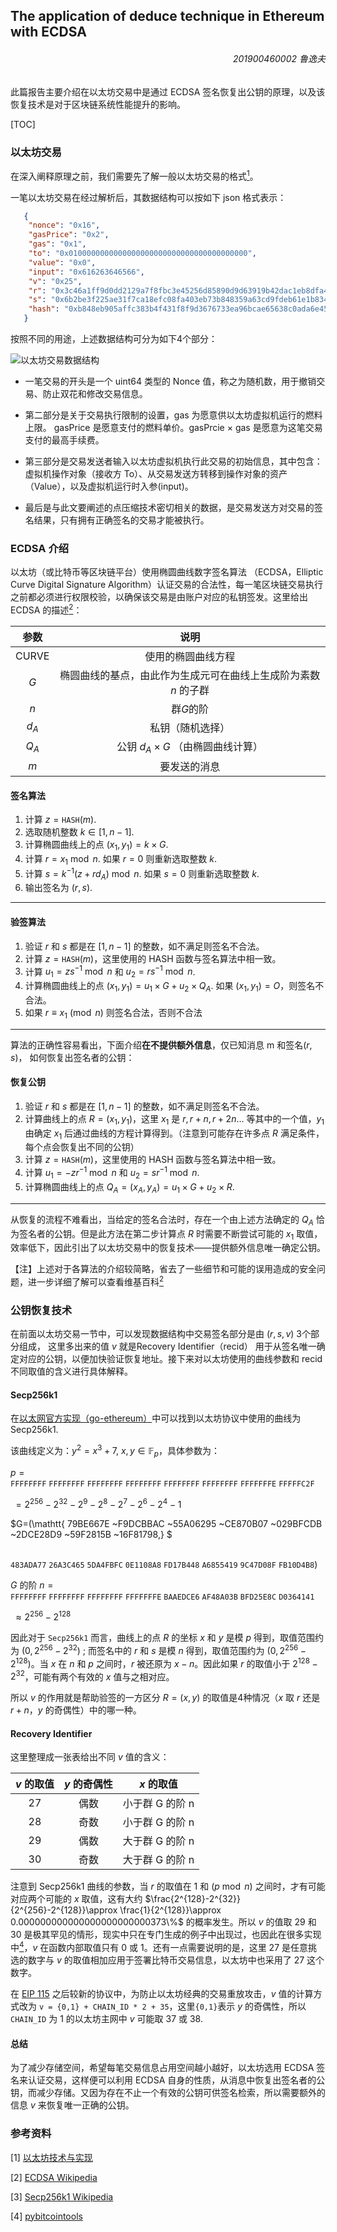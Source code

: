## The application of deduce technique in Ethereum with ECDSA

<h6 align="right">201900460002 鲁逸夫</h6>

此篇报告主要介绍在以太坊交易中是通过 ECDSA 签名恢复出公钥的原理，以及该恢复技术是对于区块链系统性能提升的影响。

[TOC]

### 以太坊交易

在深入阐释原理之前，我们需要先了解一般以太坊交易的格式[<sup>1</sup>](#refer-anchor-1)。

一笔以太坊交易在经过解析后，其数据结构可以按如下 json 格式表示：

```json
   {
   	"nonce": "0x16",
   	"gasPrice": "0x2",
   	"gas": "0x1",
   	"to": "0x0100000000000000000000000000000000000000",
   	"value": "0x0",
   	"input": "0x616263646566",
   	"v": "0x25",
   	"r": "0x3c46a1ff9d0dd2129a7f8fbc3e45256d85890d9d63919b42dac1eb8dfa443a32",
   	"s": "0x6b2be3f225ae31f7ca18efc08fa403eb73b848359a63cd9fdeb61e1b83407690",
   	"hash": "0xb848eb905affc383b4f431f8f9d3676733ea96bcae65638c0ada6e45038fb3a6"
   }
```

按照不同的用途，上述数据结构可分为如下4个部分：

![以太坊交易数据结构](https://img.learnblockchain.cn/2019/04/24_transaction-struct.png!de)

- 一笔交易的开头是一个 uint64 类型的 Nonce 值，称之为随机数，用于撤销交易、防止双花和修改交易信息。

- 第二部分是关于交易执行限制的设置，gas 为愿意供以太坊虚拟机运行的燃料上限。 gasPrice 是愿意支付的燃料单价。gasPrcie $\times$ gas 是愿意为这笔交易支付的最高手续费。

- 第三部分是交易发送者输入以太坊虚拟机执行此交易的初始信息，其中包含：虚拟机操作对象（接收方 To）、从交易发送方转移到操作对象的资产（Value），以及虚拟机运行时入参(input)。
- 最后是与此文要阐述的点压缩技术密切相关的数据，是交易发送方对交易的签名结果，只有拥有正确签名的交易才能被执行。



### ECDSA 介绍

以太坊（或比特币等区块链平台）使用椭圆曲线数字签名算法 （ECDSA，Elliptic Curve Digital Signature Algorithm）认证交易的合法性，每一笔区块链交易执行之前都必须进行权限校验，以确保该交易是由账户对应的私钥签发。这里给出 ECDSA 的描述[<sup>2</sup>](#refer-anchor-2)：

| 参数  |                             说明                             |
| :---: | :----------------------------------------------------------: |
| CURVE |                      使用的椭圆曲线方程                      |
|  $G$  | 椭圆曲线的基点，由此作为生成元可在曲线上生成阶为素数 $n$ 的子群 |
|  $n$  |                          群*G*的阶                           |
| $d_A$ |                       私钥（随机选择）                       |
| $Q_A$ |           公钥 $d_{A}\times G$ （由椭圆曲线计算）            |
|  $m$  |                         要发送的消息                         |

#### 签名算法

1. 计算 $z=\texttt{HASH}(m)$. 
2. 选取随机整数 $k \in [1,n-1]$.
3. 计算椭圆曲线上的点 $(x_1,y_1)=k\times G$.
4. 计算 $r=x_1 \bmod n$. 如果 $r=0$ 则重新选取整数 $k$.
5. 计算 $s=k^{-1}(z+rd_A)\bmod n$. 如果 $s=0$ 则重新选取整数 $k$.
6. 输出签名为 $(r,s)$.

---

#### 验签算法

1. 验证 $r$ 和 $s$ 都是在 $[1,n-1]$ 的整数，如不满足则签名不合法。
2. 计算 $z=\texttt{HASH}(m)$，这里使用的 HASH 函数与签名算法中相一致。
3. 计算 $u_1=zs^{-1}\bmod n$ 和 $u_2=rs^{-1}\bmod n$.
4. 计算椭圆曲线上的点 $(x_1,y_1)=u_1\times G+u_2\times Q_A$. 如果 $(x_1,y_1)=O$，则签名不合法。
5. 如果 $r\equiv x_1\pmod n$ 则签名合法，否则不合法

---

算法的正确性容易看出，下面介绍**在不提供额外信息**，仅已知消息 m 和签名$(r,s)$， 如何恢复出签名者的公钥：

#### 恢复公钥

1. 验证 $r$ 和 $s$ 都是在 $[1,n-1]$ 的整数，如不满足则签名不合法。
2. 计算曲线上的点 $R=(x_1,y_1)$，这里 $x_1$ 是 $r,r+n,r+2n\ldots$ 等其中的一个值，$y_1$ 由确定 $x_1$ 后通过曲线的方程计算得到。（注意到可能存在许多点 $R$ 满足条件，每个点会恢复出不同的公钥）
3. 计算 $z=\texttt{HASH}(m)$，这里使用的 HASH 函数与签名算法中相一致。
4. 计算 $u_1=-zr^{-1}\bmod n$ 和 $u_2=sr^{-1}\bmod n$.
5. 计算椭圆曲线上的点 $Q_A=(x_A,y_A)=u_1\times G+u_2\times R$. 

---

从恢复的流程不难看出，当给定的签名合法时，存在一个由上述方法确定的 $Q_A$ 恰为签名者的公钥。但是此方法在第二步计算点 $R$ 时需要不断尝试可能的 $x_1$ 取值，效率低下，因此引出了以太坊交易中的恢复技术——提供额外信息唯一确定公钥。

【注】上述对于各算法的介绍较简略，省去了一些细节和可能的误用造成的安全问题，进一步详细了解可以查看维基百科[<sup>2</sup>](#refer-anchor-2)



### 公钥恢复技术

在前面以太坊交易一节中，可以发现数据结构中交易签名部分是由 $(r,s,v)$ 3个部分组成， 这里多出来的值 $v$ 就是Recovery Identifier（recid） 用于从签名唯一确定对应的公钥，以便加快验证恢复地址。接下来对以太坊使用的曲线参数和 recid 不同取值的含义进行具体解释。

#### Secp256k1

在[以太网官方实现（go-ethereum）](https://github.com/ethereum/go-ethereum/tree/master/crypto/secp256k1)中可以找到以太坊协议中使用的曲线为 Secp256k1.

该曲线定义为：$y^2 = x^3+7,~x,y \in \mathbb F_p$，具体参数为：

 $p=\mathtt{ FFFFFFFF ~FFFFFFFF ~FFFFFFFF ~FFFFFFFF ~FFFFFFFF ~FFFFFFFF ~FFFFFFFE ~FFFFFC2F}$

​    $=2^{256} - 2^{32} - 2^9 - 2^8 - 2^7 - 2^6 - 2^4 - 1$

 $G=(\mathtt{ 79BE667E ~F9DCBBAC ~55A06295 ~CE870B07 ~029BFCDB ~2DCE28D9 ~59F2815B ~16F81798,} $

$\qquad$          $\mathtt{483ADA77 ~26A3C465 ~5DA4FBFC ~0E1108A8 ~FD17B448 ~A6855419 ~9C47D08F ~FB10D4B8})$

$G$ 的阶 $n=\mathtt{FFFFFFFF ~FFFFFFFF ~FFFFFFFF ~FFFFFFFE ~BAAEDCE6 ~AF48A03B ~BFD25E8C ~D0364141}$

​	 $\approx 2^{256}-2^{128}$



因此对于 `Secp256k1` 而言，曲线上的点 $R$  的坐标 $x$ 和 $y$ 是模 $p$ 得到，取值范围约为 $(0,2^{256}-2^{32})~;$ 而签名中的 $r$ 和 $s$ 是模 $n$ 得到，取值范围约为 $(0,2^{256}-2^{128})$。当 $x$ 在 $n$ 和 $p$ 之间时，$r$ 被还原为 $x-n$。因此如果 $r$ 的取值小于 $2^{128}-2^{32}$，可能有两个有效的 $x$ 值与之相对应。

所以 $v$ 的作用就是帮助验签的一方区分 $R=(x,y)$ 的取值是4种情况（$x$ 取 $r$ 还是 $r+n$，$y$ 的奇偶性）中的哪一种。

#### Recovery Identifier

这里整理成一张表给出不同 $v$ 值的含义：

| $v$ 的取值 | $y$ 的奇偶性 |   $x$ 的取值    |
| :--------: | :----------: | :-------------: |
|     27     |     偶数     | 小于群 G 的阶 n |
|     28     |     奇数     | 小于群 G 的阶 n |
|     29     |     偶数     | 大于群 G 的阶 n |
|     30     |     奇数     | 大于群 G 的阶 n |

注意到 Secp256k1 曲线的参数，当 $r$ 的取值在 $1$ 和 $(p \bmod n)$ 之间时，才有可能对应两个可能的 $x$ 取值，这有大约 $\frac{2^{128}-2^{32}}{2^{256}-2^{128}}\approx \frac{1}{2^{128}}\approx 0.000000000000000000000000373\%$ 的概率发生。所以 $v$ 的值取 29 和 30 是极其罕见的情形，现实中只在专门生成的例子中出现过，也因此在很多实现中[<sup>4</sup>](#refer-anchor-4)，$v$ 在函数内部取值只有 0 或 1。还有一点需要说明的是，这里 27 是任意挑选的数字与 $v$ 的取值相加应用于签署比特币交易信息，以太坊中也采用了 27 这个数字。

在 [EIP 115](https://eips.ethereum.org/EIPS/eip-155) 之后较新的协议中，为防止以太坊经典的交易重放攻击，$v$ 值的计算方式改为 `v = {0,1} + CHAIN_ID * 2 + 35`，这里`{0,1}`表示 $y$ 的奇偶性，所以 `CHAIN_ID` 为 $1$ 的以太坊主网中 $v$ 可能取 37 或 38.

#### 总结

为了减少存储空间，希望每笔交易信息占用空间越小越好，以太坊选用 ECDSA 签名来认证交易，这样便可以利用 ECDSA 自身的性质，从消息中恢复出签名者的公钥，而减少存储。又因为存在不止一个有效的公钥可供签名检索，所以需要额外的信息 $v$ 来恢复唯一正确的公钥。



### 参考资料

<div id="refer-anchor-1"> </div>

[1] [以太坊技术与实现](https://learnblockchain.cn/books/geth/part1/transaction.html)

<div id="refer-anchor-2"></div>

[2] [ECDSA Wikipedia](https://en.wikipedia.org/wiki/Elliptic_Curve_Digital_Signature_Algorithm)

<div id="refer-anchor-3" style="display:inline"></div>

[3] [Secp256k1 Wikipedia](https://en.bitcoin.it/wiki/Secp256k1)

<div id="refer-anchor-4" style="display:inline"></div>

[4] [pybitcointools](https://github.com/wizardofozzie/pybitcointools/blob/9f79e2aa967a5c10a5a8ba16030c9b6fe0388c0e/bitcoin/main.py#L541-L542)

